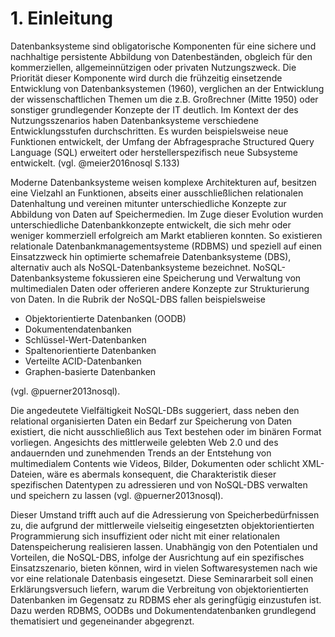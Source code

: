 
# 1. Einleitung

Datenbanksysteme sind obligatorische Komponenten für eine sichere und nachhaltige persistente Abbildung von Datenbeständen, obgleich für den kommerziellen, allgemeinnützigen oder privaten Nutzungszweck. Die Priorität dieser Komponente wird durch die frühzeitig einsetzende Entwicklung von Datenbanksystemen (1960), verglichen an der Entwicklung der wissenschaftlichen Themen um die z.B. Großrechner (Mitte 1950) oder sonstiger grundlegender Konzepte der IT deutlich. Im Kontext der des Nutzungsszenarios haben Datenbanksysteme verschiedene Entwicklungsstufen durchschritten. Es wurden beispielsweise neue Funktionen entwickelt, der Umfang der Abfragesprache Structured Query Language (SQL) erweitert oder herstellerspezifisch neue Subsysteme entwickelt. (vgl. @meier2016nosql S.133)

Moderne Datenbanksysteme weisen komplexe Architekturen auf, besitzen eine Vielzahl an Funktionen, abseits einer ausschließlichen relationalen Datenhaltung und vereinen mitunter unterschiedliche Konzepte zur Abbildung von Daten auf Speichermedien. Im Zuge dieser Evolution wurden unterschiedliche Datenbankkonzepte entwickelt, die sich mehr oder weniger kommerziell erfolgreich am Markt etablieren konnten. So existieren relationale Datenbankmanagementsysteme (RDBMS) und speziell auf einen Einsatzzweck hin optimierte schemafreie Datenbanksysteme (DBS), alternativ auch als NoSQL-Datenbanksysteme bezeichnet. NoSQL-Datenbanksysteme fokussieren eine Speicherung und Verwaltung von multimedialen Daten oder offerieren andere Konzepte zur Strukturierung von Daten. In die Rubrik der NoSQL-DBS fallen beispielsweise

-	Objektorientierte Datenbanken (OODB)
-	Dokumentendatenbanken
-	Schlüssel-Wert-Datenbanken
-	Spaltenorientierte Datenbanken
-	Verteilte ACID-Datenbanken
-	Graphen-basierte Datenbanken

(vgl. @puerner2013nosql).

Die angedeutete Vielfältigkeit NoSQL-DBs suggeriert, dass neben den relational organisierten Daten ein Bedarf zur Speicherung von Daten existiert, die nicht ausschließlich aus Text bestehen oder im binären Format vorliegen. Angesichts des mittlerweile gelebten Web 2.0 und des andauernden und zunehmenden Trends an der Entstehung von multimedialem Contents wie Videos, Bilder, Dokumenten oder schlicht XML-Dateien, wäre es abermals konsequent, die Charakteristik dieser spezifischen Datentypen zu adressieren und von NoSQL-DBS verwalten und speichern zu lassen (vgl. @puerner2013nosql).

Dieser Umstand trifft auch auf die Adressierung von Speicherbedürfnissen zu, die aufgrund der mittlerweile vielseitig eingesetzten objektorientierten Programmierung sich insuffizient oder nicht mit einer relationalen Datenspeicherung realisieren lassen. Unabhängig von den Potentialen und Vorteilen, die NoSQL-DBS, infolge der Ausrichtung auf ein spezifisches Einsatzszenario, bieten können, wird in vielen Softwaresystemen nach wie vor eine relationale Datenbasis eingesetzt. Diese Seminararbeit soll einen Erklärungsversuch liefern, warum die Verbreitung von objektorientierten Datenbanken im Gegensatz zu RDBMS eher als geringfügig einzustufen ist. Dazu werden RDBMS, OODBs und Dokumentendatenbanken grundlegend thematisiert und gegeneinander abgegrenzt.
